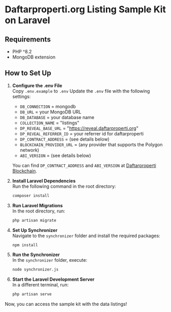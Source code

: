 # Daftarproperti.org Listing Sample Kit on Laravel

## Requirements
- PHP ^8.2
- MongoDB extension

## How to Set Up

1. **Configure the .env File**  
   Copy `.env.example` to `.env`
   Update the `.env` file with the following settings:
   - `DB_CONNECTION` = mongodb
   - `DB_URL` = your MongoDB URL
   - `DB_DATABASE` = your database name
   - `COLLECTION_NAME` = "listings"
   - `DP_REVEAL_BASE_URL` = "https://reveal.daftarproperti.org"
   - `DP_REVEAL_REFERRER_ID` = your referrer id for daftarproperti
   - `DP_CONTRACT_ADDRESS` = (see details below)
   - `BLOCKCHAIN_PROVIDER_URL` = (any provider that supports the Polygon network)
   - `ABI_VERSION` = (see details below)

   You can find `DP_CONTRACT_ADDRESS` and `ABI_VERSION` at [Daftarproperti Blockchain](https://daftarproperti.org/_blockchain).

2. **Install Laravel Dependencies**  
   Run the following command in the root directory:
   ```bash
   composer install
   ```

3. **Run Laravel Migrations**  
   In the root directory, run:
   ```bash
   php artisan migrate
   ```

4. **Set Up Synchronizer**  
   Navigate to the `synchronizer` folder and install the required packages:
   ```bash
   npm install
   ```

5. **Run the Synchronizer**  
   In the `synchronizer` folder, execute:
   ```bash
   node synchronizer.js
   ```

6. **Start the Laravel Development Server**  
   In a different terminal, run:
   ```bash
   php artisan serve
   ```

Now, you can access the sample kit with the data listings!
